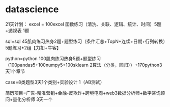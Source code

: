 # datascience

21天计划：
excel = 100excel 函数练习（清洗、关联、逻辑、统计、时间）5题+透视表 1题 

sql=sql 45肌肉练习热身2题+题型练习（条件汇总+TopN+连续+日期+行列转换）5题练习*2组【力扣+牛客】

python=python 100肌肉练习热身5题+题型练习（100pandas5+100numpy5+100sklearn 2算法（分类，回归））+170python3天1个章节

case=8类题型3天1个类别+实验设计 1（AB测试）

简历项目=广告-精准营销+金融-反欺诈+跨境电商+web3数据分析师+数字咨询顾问+量化分析师 3天一个
